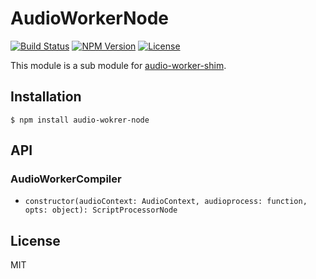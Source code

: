 # AudioWorkerNode
[![Build Status](http://img.shields.io/travis/mohayonao/audio-wokrer-node.svg?style=flat-square)](https://travis-ci.org/mohayonao/audio-wokrer-node)
[![NPM Version](http://img.shields.io/npm/v/audio-wokrer-node.svg?style=flat-square)](https://www.npmjs.org/package/audio-wokrer-node)
[![License](http://img.shields.io/badge/license-MIT-brightgreen.svg?style=flat-square)](http://mohayonao.mit-license.org/)

This module is a sub module for [audio-worker-shim](https://github.com/mohayonao/audio-worker-shim).

## Installation

```
$ npm install audio-wokrer-node
```

## API
### AudioWorkerCompiler
- `constructor(audioContext: AudioContext, audioprocess: function, opts: object): ScriptProcessorNode`

## License

MIT
